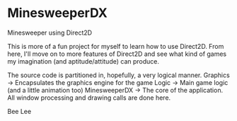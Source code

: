 # MinesweeperDX
Minesweeper using Direct2D

This is more of a fun project for myself to learn how to use Direct2D. From here, 
I'll move on to more features of Direct2D and see what kind of games my imagination
(and aptitude/attitude) can produce.

The source code is partitioned in, hopefully, a very logical manner.
Graphics -> Encapsulates the graphics engine for the game
Logic -> Main game logic (and a little animation too)
MinesweeperDX -> The core of the application. All window processing and drawing calls
                 are done here.
                 

Bee Lee
